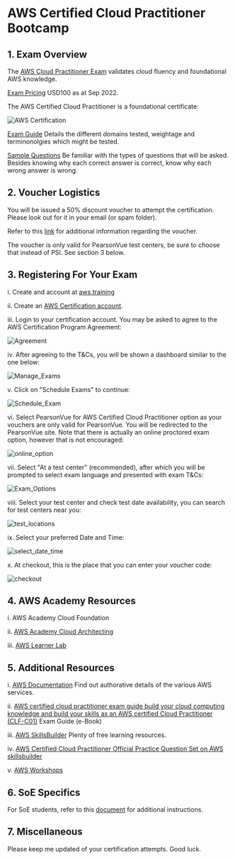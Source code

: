 # AWS Certified Cloud Practitioner Bootcamp

## 1. Exam Overview

The [AWS Cloud Practitioner Exam](https://aws.amazon.com/certification/certified-cloud-practitioner/) validates cloud fluency and foundational AWS knowledge.  

[Exam Pricing](https://aws.amazon.com/certification/policies/before-testing/#Exam_pricing) USD100 as at Sep 2022.

The AWS Certified Cloud Practitioner is a foundational certificate:

![AWS Certification](https://d2908q01vomqb2.cloudfront.net/77de68daecd823babbb58edb1c8e14d7106e83bb/2019/02/01/AWS-Cerfified.png)

[Exam Guide](https://d1.awsstatic.com/training-and-certification/docs-cloud-practitioner/AWS-Certified-Cloud-Practitioner_Exam-Guide.pdf) Details the different domains tested, weightage and terminonolgies which might be tested.

[Sample Questions](https://d1.awsstatic.com/training-and-certification/docs-cloud-practitioner/AWS-Certified-Cloud-Practitioner_Sample-Questions.pdf) Be familiar with the types of questions that will be asked.  Besides knowing why each correct answer is correct, know why each wrong answer is wrong.  

## 2. Voucher Logistics

You will be issued a 50% discount voucher to attempt the certification.  Please look out for it in your email (or spam folder).

Refer to this [link](https://docs.google.com/document/d/1Zfh0UThVyRkBSZZzVM_hJm3XucDMC_l-80VUSA0gbhE/edit?usp=sharing) for additional information regarding the voucher.

The voucher is only valid for PearsonVue test centers, be sure to choose that instead of PSI.  See section 3 below.

## 3. Registering For Your Exam

i. Create and account at [aws.training](https://www.aws.training/)

ii. Create an [AWS Certification account](https://www.aws.training/Certification).

iii. Login to your certification account. You may be asked to agree to the AWS Certification Program Agreement:

![Agreement](images/agreement.png)

iv. After agreeing to the T&Cs, you will be shown a dashboard similar to the one below:

![Manage_Exams](images/manage_exams.png)

v. Click on "Schedule Exams" to continue:

![Schedule_Exam](images/schedule_exam.png)

vi. Select PearsonVue for AWS Certified Cloud Practitioner option as your vouchers are only valid for PearsonVue.  You will be redirected to the PearsonVue site.  Note that there is actually an online proctored exam option, however that is not encouraged:

![online_option](images/online_option.png)

vii. Select "At a test center" (recommended), after which you will be prompted to select exam language and presented with exam T&Cs:

![Exam_Options](images/exam_options.png)

viii. Select your test center and check test date availability, you can search for test centers near you:

![test_locations](images/test_locations.png)

ix. Select your preferred Date and Time:

![select_date_time](images/select_date_time.png)

x. At checkout, this is the place that you can enter your voucher code:

![checkout](images/checkout.png)

## 4. AWS Academy Resources

i. AWS Academy Cloud Foundation

ii. [AWS Academy Cloud Architecting](https://awsacademy.instructure.com/courses/25499)

iii. [AWS Learner Lab](https://awsacademy.instructure.com/courses/25746)

## 5. Additional Resources

i. [AWS Documentation](https://docs.aws.amazon.com/) Find out authorative details of the various AWS services.

ii. [AWS certified cloud practitioner exam guide build your cloud computing knowledge and build your skills as an AWS certified Cloud Practitioner (CLF-C01)](https://lyclibtnc.azurewebsites.net/?url=https://ebookcentral.proquest.com/lib/np/detail.action?docID=6843038) Exam Guide (e-Book)

iii. [AWS SkillsBuilder](https://explore.skillbuilder.aws/learn) Plenty of free learning resources.

iv. [AWS Certified Cloud Practitioner Official Practice Question Set on AWS skillsbuilder](https://explore.skillbuilder.aws/learn/course/external/view/elearning/12483/aws-certified-cloud-practitioner-practice-question-set-clf-c01-english)

v. [AWS Workshops](https://workshops.aws/)

## 6. SoE Specifics

For SoE students, refer to this [document](https://docs.google.com/document/d/1Rvdm3mQcxuglpftlvNM9z-h2xkTSxNJg_QxaxFAk_HI/edit?usp=sharing) for additional instructions.

## 7. Miscellaneous

Please keep me updated of your certification attempts.  Good luck.